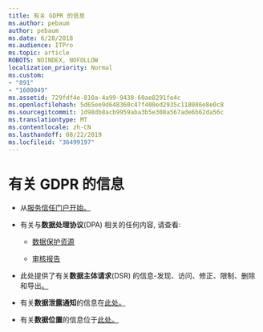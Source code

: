```yaml
---
title: 有关 GDPR 的信息
ms.author: pebaum
author: pebaum
ms.date: 6/28/2018
ms.audience: ITPro
ms.topic: article
ROBOTS: NOINDEX, NOFOLLOW
localization_priority: Normal
ms.custom:
- "891"
- "1600049"
ms.assetid: 729fdf4e-810a-4a99-9438-60ae8291fe4c
ms.openlocfilehash: 5d65ee9d648360c47f400ed2935c118086e8e0c8
ms.sourcegitcommit: 1d98db8acb9959aba3b5e308a567ade6b62da56c
ms.translationtype: MT
ms.contentlocale: zh-CN
ms.lasthandoff: 08/22/2019
ms.locfileid: "36499197"
---
```

# <a name="information-about-gdpr"></a>有关 GDPR 的信息

- 从[服务信任门户开始。](https://servicetrust.microsoft.com/ViewPage/GDPRGetStarted)

- 有关与**数据处理协议**(DPA) 相关的任何内容, 请查看:

  - [数据保护资源](https://servicetrust.microsoft.com/ViewPage/TrustDocuments)

  - [审核报告](https://servicetrust.microsoft.com/ViewPage/MSComplianceGuide)

- 此处提供了有关**数据主体请求**(DSR) 的信息-发现、访问、修正、限制、删除和导出[。](https://docs.microsoft.com/microsoft-365/compliance/gdpr-dsr-office365)

- 有关**数据泄露通知**的信息在[此处。](https://servicetrust.microsoft.com/ViewPage/GDPRBreach)

- 有关**数据位置**的信息位于[此处。](https://products.office.com/where-is-your-data-located?ms.officeurl=datamaps&amp;geo=All#All)
